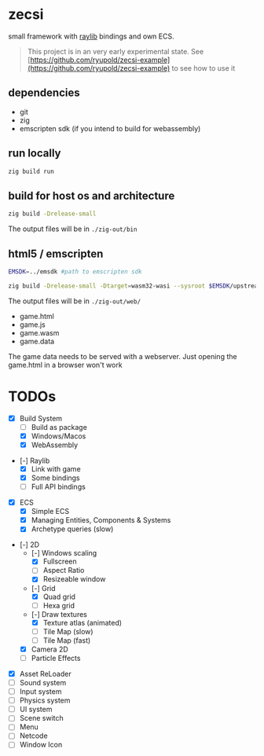 # zecsi

small framework with [raylib](https://www.raylib.com/) bindings and own ECS.

> This project is in an very early experimental state.
> See [https://github.com/ryupold/zecsi-example](https://github.com/ryupold/zecsi-example) to see how to use it

## dependencies
- git
- zig
- emscripten sdk (if you intend to build for webassembly)

## run locally

```sh
zig build run
```

## build for host os and architecture

```sh
zig build -Drelease-small
```

The output files will be in `./zig-out/bin`

## html5 / emscripten

```sh
EMSDK=../emsdk #path to emscripten sdk

zig build -Drelease-small -Dtarget=wasm32-wasi --sysroot $EMSDK/upstream/emscripten/
```

The output files will be in `./zig-out/web/`

- game.html
- game.js
- game.wasm
- game.data

The game data needs to be served with a webserver. Just opening the game.html in a browser won't work


# TODOs

- [x] Build System
  - [ ] Build as package
  - [x] Windows/Macos
  - [x] WebAssembly
- [-] Raylib
  - [x] Link with game
  - [x] Some bindings
  - [ ] Full API bindings
- [x] ECS
  - [x] Simple ECS
  - [x] Managing Entities, Components & Systems
  - [x] Archetype queries (slow)
- [-] 2D
  - [-] Windows scaling
    - [x] Fullscreen
    - [ ] Aspect Ratio
    - [x] Resizeable window
  - [-] Grid
    - [x] Quad grid
    - [ ] Hexa grid
  - [-] Draw textures
    - [x] Texture atlas (animated)
    - [ ] Tile Map (slow)
    - [ ] Tile Map (fast)
  - [x] Camera 2D
  - [ ] Particle Effects
- [x] Asset ReLoader
- [ ] Sound system
- [ ] Input system
- [ ] Physics system
- [ ] UI system
- [ ] Scene switch
- [ ] Menu
- [ ] Netcode
- [ ] Window Icon
